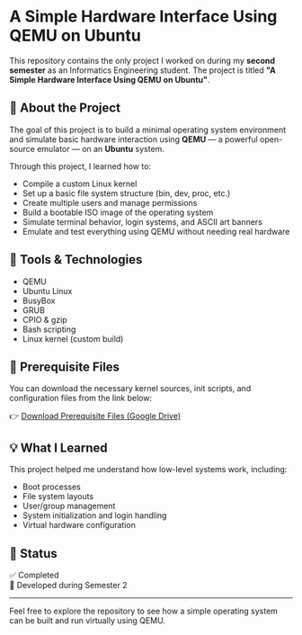 # A Simple Hardware Interface Using QEMU on Ubuntu

This repository contains the only project I worked on during my **second semester** as an Informatics Engineering student. The project is titled **"A Simple Hardware Interface Using QEMU on Ubuntu"**.

## 📌 About the Project

The goal of this project is to build a minimal operating system environment and simulate basic hardware interaction using **QEMU** — a powerful open-source emulator — on an **Ubuntu** system.

Through this project, I learned how to:
- Compile a custom Linux kernel
- Set up a basic file system structure (bin, dev, proc, etc.)
- Create multiple users and manage permissions
- Build a bootable ISO image of the operating system
- Simulate terminal behavior, login systems, and ASCII art banners
- Emulate and test everything using QEMU without needing real hardware

## 🧰 Tools & Technologies
- QEMU
- Ubuntu Linux
- BusyBox
- GRUB
- CPIO & gzip
- Bash scripting
- Linux kernel (custom build)

## 💾 Prerequisite Files

You can download the necessary kernel sources, init scripts, and configuration files from the link below:

👉 [Download Prerequisite Files (Google Drive)](https://drive.google.com/file/d/1idOkv4La0PR0RJm6gh2uGsji2G8bTrzR/view?usp=sharing)

## 💡 What I Learned
This project helped me understand how low-level systems work, including:
- Boot processes
- File system layouts
- User/group management
- System initialization and login handling
- Virtual hardware configuration

## 📁 Status
✅ Completed  
📅 Developed during Semester 2

---

Feel free to explore the repository to see how a simple operating system can be built and run virtually using QEMU.
